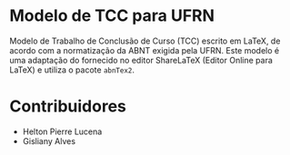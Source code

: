 # Modelo de TCC para UFRN

Modelo de Trabalho de Conclusão de Curso (TCC) escrito em LaTeX, de acordo com a normatização da ABNT exigida pela UFRN.
Este modelo é uma adaptação do fornecido no editor ShareLaTeX (Editor Online para LaTeX) e utiliza o pacote `abnTex2`.

# Contribuidores

- Helton Pierre Lucena
- Gisliany Alves
